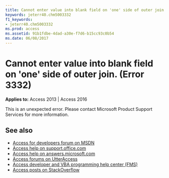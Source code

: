 ```yaml
---
title: Cannot enter value into blank field on 'one' side of outer join. (Error 3332)
keywords: jeterr40.chm5003332
f1_keywords:
- jeterr40.chm5003332
ms.prod: access
ms.assetid: 91b1fdbe-4dad-a30e-f7d6-b15cc93c0b54
ms.date: 06/08/2017
---
```



# Cannot enter value into blank field on 'one' side of outer join. (Error 3332)

  

**Applies to:** Access 2013 | Access 2016

This is an unexpected error. Please contact Microsoft Product Support Services for more information.

## See also

- [Access for developers forum on MSDN](https://social.msdn.microsoft.com/Forums/office/en-US/home?forum=accessdev)
- [Access help on support.office.com](https://support.office.com/search/results?query=Access)
- [Access help on answers.microsoft.com](https://answers.microsoft.com/en-us/msoffice/forum?page=1&;tab=question&;status=all&;auth=1)
- [Access forums on UtterAccess](http://www.utteraccess.com/forum/index.php?act=idx)
- [Access developer and VBA programming help center (FMS)](http://www.fmsinc.com/MicrosoftAccess/developer/)
- [Access posts on StackOverflow](https://stackoverflow.com/questions/tagged/ms-access)
